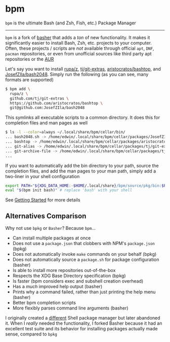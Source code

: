 # bpm

`bpm` is the ultimate Bash (and Zsh, Fish, etc.) Package Manager

---

`bpm` is a fork of [basher](https://github.com/basherpm/basher) that adds a _ton_ of new functionality. It makes it significantly easier to install Bash, Zsh, etc. projects to your computer. Often, these projects / scripts are _not_ available through official `apt`, `DNF`, `pacman` repositories, or even from unofficial sources like third party apt repositories or the [AUR](https://aur.archlinux.org)

Let's say you want to install [rupa/z](https://github.com/rupa/z), [tj/git-extras](https://github.com/tj/git-extras), [aristocratos/bashtop](https://github.com/aristocratos/bashtop), and [JosefZIla/bash2048](https://github.com/JosefZIla/bash2048). Simply run the following (as you can see, many formats are supported)

```sh
$ bpm add \
  rupa/z \
  github.com/tj/git-extras \
  https://github.com/aristocratos/bashtop \
  git@github.com:JosefZIla/bash2048
```

This symlinks all executable scripts to a common directory. It does this for completion files and man pages as well

```sh
$ ls -l --color=always ~/.local/share/bpm/cellar/bin/
... bash2048.sh -> /home/edwin/.local/share/bpm/cellar/packages/JosefZIla/bash2048/bash2048.sh
... bashtop -> /home/edwin/.local/share/bpm/cellar/packages/aristocratos/bashtop/bashtop
... git-alias -> /home/edwin/.local/share/bpm/cellar/packages/tj/git-extras/bin/git-alias
... git-archive-file -> /home/edwin/.local/share/bpm/cellar/packages/tj/git-extras/bin/git-archive-file
...
```

If you want to automatically add the bin directory to your path, source the completion files, and add the man pages to your man path, simply add a two-liner in your shell configuration

```sh
export PATH="${XDG_DATA_HOME:-$HOME/.local/share}/bpm/source/pkg/bin:$PATH"
eval "$(bpm init bash)" # replace 'bash' with your shell
```

See [Getting Started](./docs/getting-started.md) for more details

## Alternatives Comparison

Why not use `bpkg` or `Basher`? Because `bpm`...

- Can install multiple packages at once
- Does not use a `package.json` that clobbers with NPM's `package.json` (bpkg)
- Does not automatically invoke `make` commands on your behalf (bpkg)
- Does not automatically source a `package.sh` for package configuration (basher)
- Is able to install more repositories out-of-the-box
- Respects the XDG Base Directory specification (bpkg)
- Is faster (bpm considers exec and subshell creation overhead)
- Has a _much_ improved help output (basher)
- Prints why a command failed, rather than just printing the help menu (basher)
- Better bpm completion scripts
- More flexibly parses command line arguments (basher)

I originally created a [different](https://github.com/eankeen/shell-installer) Shell package manager but later abandoned it. When I _really_ needed the functionality, I forked Basher because it had an excellent test suite and its behavior for installing packages actually made sense, compared to `bpkg`
